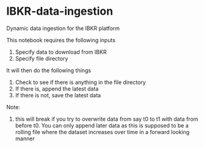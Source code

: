 # IBKR-data-ingestion
Dynamic data ingestion for the IBKR platform

This notebook requires the following inputs

1) Specify data to download from IBKR
2) Specify file directory

It will then do the following things

1) Check to see if there is anything in the file directory
2) If there is, append the latest data
3) If there is not, save the latest data

Note:

1) this will break if you try to overwrite data from say t0 to t1 with data from before t0. You can only append later data as this is supposed to be a rolling file where the dataset increases over time in a forward looking manner
